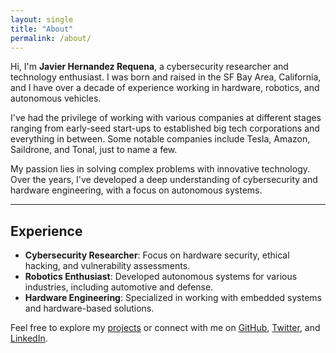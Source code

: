 ```yaml
---
layout: single
title: "About"
permalink: /about/
---
```


Hi, I'm **Javier Hernandez Requena**, a cybersecurity researcher and technology enthusiast. I was born and raised in the SF Bay Area, California, and I have over a decade of experience working in hardware, robotics, and autonomous vehicles.

I've had the privilege of working with various companies at different stages ranging from early-seed start-ups to established big tech corporations and everything in between. Some notable companies include Tesla, Amazon, Saildrone, and Tonal, just to name a few.

My passion lies in solving complex problems with innovative technology. Over the years, I've developed a deep understanding of cybersecurity and hardware engineering, with a focus on autonomous systems.

---

## Experience

- **Cybersecurity Researcher**: Focus on hardware security, ethical hacking, and vulnerability assessments.
- **Robotics Enthusiast**: Developed autonomous systems for various industries, including automotive and defense.
- **Hardware Engineering**: Specialized in working with embedded systems and hardware-based solutions.

Feel free to explore my [projects](/projects/) or connect with me on [GitHub](https://github.com/javireqs), [Twitter](https://twitter.com/javireqs), and [LinkedIn](https://linkedin.com/in/javireqs).
